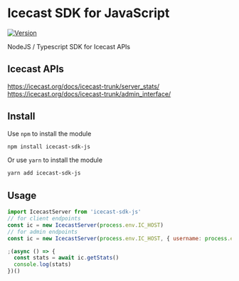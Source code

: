 # Icecast SDK for JavaScript
[![Version](https://img.shields.io/npm/v/icecast-sdk-js.svg)](https://www.npmjs.org/package/icecast-sdk-js)

NodeJS / Typescript SDK for Icecast APIs

## Icecast APIs
https://icecast.org/docs/icecast-trunk/server_stats/ \
https://icecast.org/docs/icecast-trunk/admin_interface/

## Install
Use `npm` to install the module
```bash
npm install icecast-sdk-js
```
Or use `yarn` to install the module
```bash
yarn add icecast-sdk-js
```

## Usage
```javascript
import IcecastServer from 'icecast-sdk-js'
// for client endpoints
const ic = new IcecastServer(process.env.IC_HOST)
// for admin endpoints
const ic = new IcecastServer(process.env.IC_HOST, { username: process.env.IC_USERNAME, password: process.env.IC_PASSWORD })

;(async () => {
  const stats = await ic.getStats()
  console.log(stats)
})()
```
